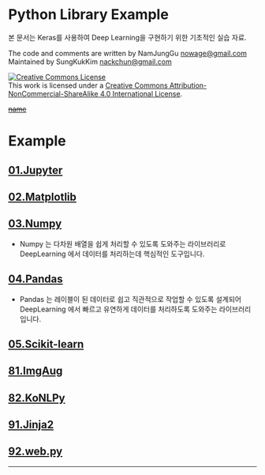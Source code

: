 # Python Library Example

본 문서는 Keras를 사용하여 Deep Learning을 구현하기 위한 기초적인 실습 자료. 

The code and comments are written by NamJungGu <nowage@gmail.com> <br>
Maintained by  SungKukKim <nackchun@gmail.com> <br>

<a rel="license" href="http://creativecommons.org/licenses/by-nc-sa/4.0/"><img alt="Creative Commons License" style="border-width:0" src="https://i.creativecommons.org/l/by-nc-sa/4.0/88x31.png" /></a><br />This work is licensed under a <a rel="license" href="http://creativecommons.org/licenses/by-nc-sa/4.0/">Creative Commons Attribution-NonCommercial-ShareAlike 4.0 International License</a>.



[~~name~~](~~link~~)
# Example
## [01.Jupyter](./01.Jupyter)
## [02.Matplotlib](./02.Matplotlib)
## [03.Numpy](./03.Numpy)
* Numpy 는 다차원 배열을 쉽게 처리할 수 있도록 도와주는 라이브러리로 DeepLearning 에서 데이터를 처리하는데 핵심적인 도구입니다.


## [04.Pandas](./04.Pandas)
* Pandas 는 레이블이 된 데이터로 쉽고 직관적으로 작업할 수 있도록 설계되어 DeepLearning 에서 빠르고 유연하게 데이터를 처리하도록 도와주는 라이브러리입니다.


## [05.Scikit-learn](./05.Scikit-learn)
## [81.ImgAug](./81.ImgAug)
## [82.KoNLPy](./82.KoNLPy)
## [91.Jinja2](./91.Jinja2)
## [92.web.py](./92.web.py)
---




